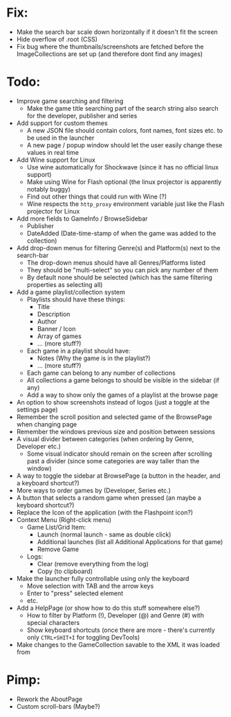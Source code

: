 # Fix:
* Make the search bar scale down horizontally if it doesn't fit the screen
* Hide overflow of .root (CSS)
* Fix bug where the thumbnails/screenshots are fetched before the ImageCollections are set up (and therefore dont find any images)

# Todo:
* Improve game searching and filtering
  - Make the game title searching part of the search string also search for the developer, publisher and series
* Add support for custom themes
  - A new JSON file should contain colors, font names, font sizes etc. to be used in the launcher
  - A new page / popup window should let the user easily change these values in real time
* Add Wine support for Linux
  - Use wine automatically for Shockwave (since it has no official linux support) 
  - Make using Wine for Flash optional (the linux projector is apparently notably buggy)
  - Find out other things that could run with Wine (?)
  - Wine respects the ``http_proxy`` environment variable just like the Flash projector for Linux
* Add more fields to GameInfo / BrowseSidebar
  - Publisher
  - DateAdded (Date-time-stamp of when the game was added to the collection)
* Add drop-down menus for filtering Genre(s) and Platform(s) next to the search-bar
  - The drop-down menus should have all Genres/Platforms listed
  - They should be "multi-select" so you can pick any number of them
  - By default none should be selected (which has the same filtering properties as selecting all)
* Add a game playlist/collection system
  - Playlists should have these things:
    * Title
    * Description
    * Author
    * Banner / Icon
    * Array of games
    * ... (more stuff?)
  - Each game in a playlist should have:
    * Notes (Why the game is in the playlist?)
    * ... (more stuff?)
  - Each game can belong to any number of collections
  - All collections a game belongs to should be visible in the sidebar (if any)
  - Add a way to show only the games of a playlist at the browse page
* An option to show screenshots instead of logos (just a toggle at the settings page)
* Remember the scroll position and selected game of the BrowsePage when changing page
* Remember the windows previous size and position between sessions
* A visual divider between categories (when ordering by Genre, Developer etc.)
  - Some visual indicator should remain on the screen after scrolling past a divider 
    (since some categories are way taller than the window)
* A way to toggle the sidebar at BrowsePage (a button in the header, and a keyboard shortcut?)
* More ways to order games by (Developer, Series etc.)
* A button that selects a random game when pressed (an maybe a keyboard shortcut?)
* Replace the Icon of the application (with the Flashpoint icon?)
* Context Menu (Right-click menu)
  - Game List/Grid Item:
    * Launch (normal launch - same as double click)
    * Additional launches (list all Additional Applications for that game)
    * Remove Game
  - Logs:
    * Clear (remove everything from the log)
    * Copy (to clipboard)
* Make the launcher fully controllable using only the keyboard
  - Move selection with TAB and the arrow keys
  - Enter to "press" selected element
  - etc.
* Add a HelpPage (or show how to do this stuff somewhere else?)
  - How to filter by Platform (!), Developer (@) and Genre (#) with special characters
  - Show keyboard shortcuts (once there are more - there's currently only ``CTRL+SHIT+I`` for toggling DevTools)
* Make changes to the GameCollection savable to the XML it was loaded from

# Pimp:
* Rework the AboutPage
* Custom scroll-bars (Maybe?)
